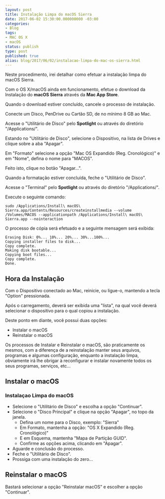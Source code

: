```yaml
---
layout: post
title: Instalação Limpa do macOS Sierra
date: 2017-06-02 15:30:00.000000000 -03:00
categories:
- Blog
tags:
- MAC OS X
- macOS
status: publish
type: post
published: true
alias: blog/2017/06/02/instalacao-limpa-do-mac-os-sierra.html
---
```

Neste procedimento, irei detalhar como efetuar a instalação limpa do macOS Sierra.

Com o OS X/macOS ainda em funcionamento, efetue o download da Instalação do **macOS Sierra** através da **Mac App Store**.

Quando o download estiver concluído, cancele o processo de instalação.

Conecte um Disco, PenDrive ou Cartão SD, de no mínimo 8 GB ao Mac.

Acesse o "Utilitário de Disco" pelo **Spotlight** ou através do diretório "/Applications/".

Estando no "Utilitário de Disco", selecione o Dispositivo, na lista de Drives e clique sobre a aba "Apagar".

Em "Formato" selecione a opção "Mac OS Expandido (Reg. Cronológico)" e em "Nome", defina o nome para "MACOS".

Feito isto, clique no botão "Apagar...".

Quando a formatação estiver concluída, feche o "Utilitário de Disco".

Acesse o "Terminal" pelo **Spotlight** ou através do diretório "/Applications/".

Execute o seguinte comando:

	sudo /Applications/Install\ macOS\ Sierra.app/Contents/Resources/createinstallmedia --volume /Volumes/MACOS --applicationpath /Applications/Install\ macOS\ Sierra.app --nointeraction


O processo de cópia será efetuado e a seguinte mensagem será exibida:

	Erasing Disk: 0%... 10%... 20%... 30%...100%...
	Copying installer files to disk...
	Copy complete.
	Making disk bootable...
	Copying boot files...
	Copy complete.
	Done.


## Hora da Instalação

Com o Dispositivo conectado ao Mac, reinicie, ou ligue-o, mantendo a tecla "Option" pressionada.

Após o carregamento, deverá ser exibida uma "lista", na qual você deverá selecionar o dispositivo para o qual copiou a instalação.

Deste ponto em diante, você possui duas opções:

* Instalar o macOS
* Reinstalar o macOS

Os processos de Instalar e Reinstalar o macOS, são praticamente os mesmos, com a diferença de a reinstalação manter seus arquivos, programas e algumas configuração, enquanto a instalação limpa, obviamente irá lhe obrigar à reconfigurar e instalar novamente todos os seus programas, serviços, etc...

## Instalar o macOS
### Instalaçao Limpa do macOS

* Selecione o "Utilitário de Disco" e escolha a opção "Continuar".
* Selecione o "Disco Principal" e clique na opção "Apagar", no topo da janela.
	* Defina um nome para o Disco, exemplo: "Sierra"
	* Em Formato, mantenha a opção: "OS X Expandido (Reg. Cronológico)" 
	* E em Esquema, mantenha "Mapa de Partição GUID".
	* Confirme as opções acima, clicando em "Apagar".
* Aguarde e conclusão do processo.
* Feche o "Utilitário de Disco".
* Prossiga com uma instalação do zero...

## Reinstalar o macOS

Bastará selecionar a opção "Reinstalar macOS" e escolher a opção "Continuar".
